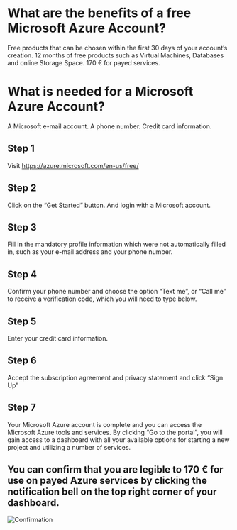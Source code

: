 # What are the benefits of a free Microsoft Azure Account?

Free products that can be chosen within the first 30 days of your account’s creation.
12 months of free products such as Virtual Machines, Databases and online Storage Space.
170 € for payed services.

# What is needed for a Microsoft Azure Account?

A Microsoft e-mail account.
A phone number.
Credit card information.
 

## Step 1 
Visit https://azure.microsoft.com/en-us/free/
 
## Step 2
Click on the “Get Started” button.
And login with a Microsoft account.

## Step 3
Fill in the mandatory profile information which were not automatically filled in, such as your e-mail address and your phone number.
 
## Step 4
Confirm your phone number and choose the option “Text me”, or “Call me” to receive a verification code, which you will need to type below. 

## Step 5	
Enter your credit card information.

## Step 6
Accept the subscription agreement and privacy statement and click “Sign Up”

## Step 7
Your Microsoft Azure account is complete and you can access the Microsoft Azure tools and services. By clicking “Go to the portal”, you will gain access to a dashboard with all your available options for starting a new project and utilizing a number of services.

## You can confirm that you are legible to 170 € for use on payed Azure services by clicking the notification bell on the top right corner of your dashboard.

![Confirmation](https://github.com/codehub-learn/development-environment-setup/blob/main/images/Azure_Trial_Confimrmation.png?raw=true)

